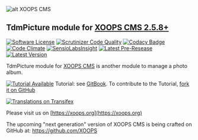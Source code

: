 ![alt XOOPS CMS](https://xoops.org/images/logoXoops4GithubRepository.png)
## TdmPicture module for [XOOPS CMS 2.5.8+](https://xoops.org)
[![Software License](https://img.shields.io/badge/license-GPL-brightgreen.svg?style=flat)](LICENSE) 
[![Scrutinizer Code Quality](https://img.shields.io/scrutinizer/g/mambax7/tdmpicture.svg?style=flat)](https://scrutinizer-ci.com/g/XoopsModules25x/tdmpicture/?branch=master)
[![Codacy Badge](https://api.codacy.com/project/badge/grade/38d5f7934bab4418ae00f6c70aa53150)](https://www.codacy.com/app/mambax7/tdmpicture_2)
[![Code Climate](https://img.shields.io/codeclimate/github/mambax7/tdmpicture.svg?style=flat)](https://codeclimate.com/github/XoopsModules25x/tdmpicture)
[![SensioLabsInsight](https://insight.sensiolabs.com/projects/868387cb-e0fc-4107-a00d-8d155ea003d7/mini.png)](https://insight.sensiolabs.com/projects/868387cb-e0fc-4107-a00d-8d155ea003d7)
[![Latest Pre-Resease](https://img.shields.io/github/tag/XoopsModules25x/tdmpicture.svg?style=flat)](https://github.com/XoopsModules25x/tdmpicture/tags/)
[![Latest Version](https://img.shields.io/github/release/XoopsModules25x/tdmpicture.svg?style=flat)](https://github.com/XoopsModules25x/tdmpicture/releases/)

TdmPicture module for [XOOPS CMS](https://xoops.org) is another module to manage a photo album.

[![Tutorial Available](https://xoops.org/images/tutorial-available-blue.svg)](https://www.gitbook.com/book/xoops/tdmpicture-tutorial/) Tutorial: see [GitBook](https://www.gitbook.com/book/xoops/tdmpicture-tutorial/).
To contribute to the Tutorial, [fork it on GitHub](https://github.com/XoopsDocs/tdmpicture-tutorial)

[![Translations on Transifex](https://xoops.org/images/translations-transifex-blue.svg)](https://www.transifex.com/xoops) 

Please visit us on  [https://xoops.org](https://xoops.org)

The upcoming "next generation" version of XOOPS CMS is being crafted on GitHub at: https://github.com/XOOPS
